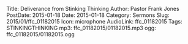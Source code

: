 Title: Deliverance from Stinking Thinking
Author: Pastor Frank Jones
PostDate: 2015-01-18
Date: 2015-01-18
Category: Sermons
Slug: 2015/01/ffc_01182015
Icon: microphone
AudioLink: ffc_01182015
Tags: STINKINGTHINKING
mp3: ffc_01182015/01182015.mp3
ogg: ffc_01182015/01182015.ogg
